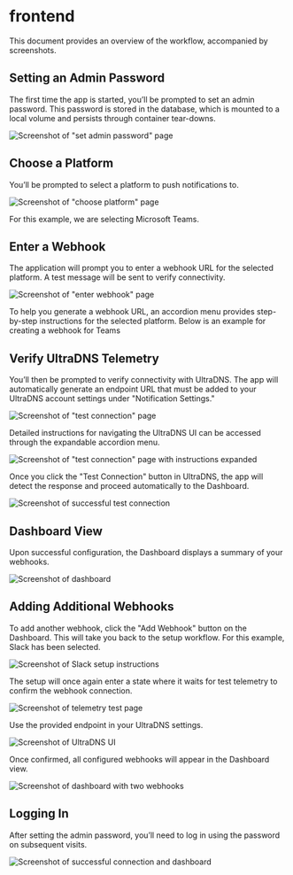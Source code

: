 # frontend

This document provides an overview of the workflow, accompanied by screenshots.

## Setting an Admin Password

The first time the app is started, you’ll be prompted to set an admin password. This password is stored in the database, which is mounted to a local volume and persists through container tear-downs.

![Screenshot of "set admin password" page](../screens/ss1_21012025.png)

## Choose a Platform

You’ll be prompted to select a platform to push notifications to.

![Screenshot of "choose platform" page](../screens/ss2_21012025.png)

For this example, we are selecting Microsoft Teams.

## Enter a Webhook

The application will prompt you to enter a webhook URL for the selected platform. A test message will be sent to verify connectivity.

![Screenshot of "enter webhook" page](../screens/ss3_21012025.png)

To help you generate a webhook URL, an accordion menu provides step-by-step instructions for the selected platform. Below is an example for creating a webhook for Teams

## Verify UltraDNS Telemetry

You’ll then be prompted to verify connectivity with UltraDNS. The app will automatically generate an endpoint URL that must be added to your UltraDNS account settings under "Notification Settings."

![Screenshot of "test connection" page](../screens/ss4_21012025.png)

Detailed instructions for navigating the UltraDNS UI can be accessed through the expandable accordion menu.

![Screenshot of "test connection" page with instructions expanded](../screens/ss5_21012025.png)

Once you click the "Test Connection" button in UltraDNS, the app will detect the response and proceed automatically to the Dashboard.

![Screenshot of successful test connection](../screens/ss6_21012025.png)

## Dashboard View

Upon successful configuration, the Dashboard displays a summary of your webhooks.

![Screenshot of dashboard](../screens/ss7_21012025.png)

## Adding Additional Webhooks

To add another webhook, click the "Add Webhook" button on the Dashboard. This will take you back to the setup workflow. For this example, Slack has been selected.

![Screenshot of Slack setup instructions](../screens/ss8_21012025.png)

The setup will once again enter a state where it waits for test telemetry to confirm the webhook connection.

![Screenshot of telemetry test page](../screens/ss9_21012025.png)

Use the provided endpoint in your UltraDNS settings.

![Screenshot of UltraDNS UI](../screens/ss10_21012025.png)

Once confirmed, all configured webhooks will appear in the Dashboard view.

![Screenshot of dashboard with two webhooks](../screens/ss11_21012025.png)

## Logging In

After setting the admin password, you’ll need to log in using the password on subsequent visits.

![Screenshot of successful connection and dashboard](../screens/ss12_21012025.png)